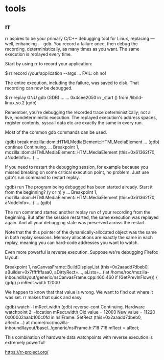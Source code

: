# tools

## rr

rr aspires to be your primary C/C++ debugging tool for Linux, replacing — well, enhancing — gdb. You record a failure once, then debug the recording, deterministically, as many times as you want. The same execution is replayed every time.

Start by using rr to record your application:

$ rr record /your/application --args
...
FAIL: oh no!

The entire execution, including the failure, was saved to disk. That recording can now be debugged.

$ rr replay
GNU gdb (GDB) ...
...
0x4cee2050 in _start () from /lib/ld-linux.so.2
(gdb)

Remember, you're debugging the recorded trace deterministically; not a live, nondeterministic execution. The replayed execution's address spaces, register contents, syscall data etc are exactly the same in every run.

Most of the common gdb commands can be used.

(gdb) break mozilla::dom::HTMLMediaElement::HTMLMediaElement
...
(gdb) continue
Continuing.
...
Breakpoint 1, mozilla::dom::HTMLMediaElement::HTMLMediaElement (this=0x61362f70, aNodeInfo=...)
...

If you need to restart the debugging session, for example because you missed breaking on some critical execution point, no problem. Just use gdb's run command to restart replay.

(gdb) run
The program being debugged has been started already.
Start it from the beginning? (y or n) y
...
Breakpoint 1, mozilla::dom::HTMLMediaElement::HTMLMediaElement (this=0x61362f70, aNodeInfo=...)
...
(gdb)

The run command started another replay run of your recording from the beginning. But after the session restarted, the same execution was replayed again. And all your debugging state was preserved across the restart.

Note that the this pointer of the dynamically-allocated object was the same in both replay sessions. Memory allocations are exactly the same in each replay, meaning you can hard-code addresses you want to watch.

Even more powerful is reverse execution. Suppose we're debugging Firefox layout:

Breakpoint 1, nsCanvasFrame::BuildDisplayList (this=0x2aaadd7dbeb0, aBuilder=0x7fffffffaaa0, aDirtyRect=..., aLists=...)
   at /home/roc/mozilla-inbound/layout/generic/nsCanvasFrame.cpp:460
460   if (GetPrevInFlow()) {
(gdp) p mRect.width
12000

We happen to know that that value is wrong. We want to find out where it was set. rr makes that quick and easy.

(gdb) watch -l mRect.width
(gdb) reverse-cont
Continuing.
Hardware watchpoint 2: -location mRect.width
Old value = 12000
New value = 11220
0x00002aaab100c0fd in nsIFrame::SetRect (this=0x2aaadd7dbeb0, aRect=...)
   at /home/roc/mozilla-inbound/layout/base/../generic/nsIFrame.h:718
718       mRect = aRect;

This combination of hardware data watchpoints with reverse execution is extremely powerful!

https://rr-project.org/
